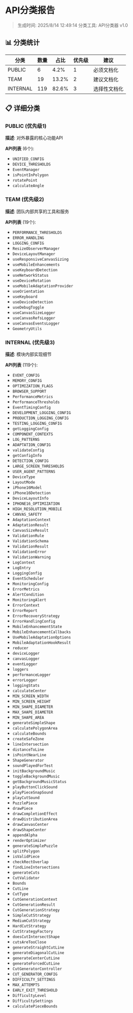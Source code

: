 # API分类报告

> 生成时间: 2025/8/14 12:49:14
> 分类工具: API分类器 v1.0

## 📊 分类统计

| 分类 | 数量 | 占比 | 优先级 | 建议 |
|------|------|------|--------|------|
| PUBLIC | 6 | 4.2% | 1 | 必须文档化 |
| TEAM | 19 | 13.2% | 2 | 建议文档化 |
| INTERNAL | 119 | 82.6% | 3 | 选择性文档化 |

## 📋 详细分类

### PUBLIC (优先级1)

**描述**: 对外暴露的核心功能API

**API列表** (6个):

- `UNIFIED_CONFIG`
- `DEVICE_THRESHOLDS`
- `EventManager`
- `isPointInPolygon`
- `rotatePoint`
- `calculateAngle`

### TEAM (优先级2)

**描述**: 团队内部共享的工具和服务

**API列表** (19个):

- `PERFORMANCE_THRESHOLDS`
- `ERROR_HANDLING`
- `LOGGING_CONFIG`
- `ResizeObserverManager`
- `DeviceLayoutManager`
- `useResponsiveCanvasSizing`
- `useMobileEnhancements`
- `useKeyboardDetection`
- `useNetworkStatus`
- `useDeviceRotation`
- `useMobileAdaptationProvider`
- `useOrientation`
- `useKeyboard`
- `useDeviceDetection`
- `useDebugToggle`
- `useCanvasSizeLogger`
- `useCanvasRefsLogger`
- `useCanvasEventsLogger`
- `GeometryUtils`

### INTERNAL (优先级3)

**描述**: 模块内部实现细节

**API列表** (119个):

- `EVENT_CONFIG`
- `MEMORY_CONFIG`
- `OPTIMIZATION_FLAGS`
- `BROWSER_SUPPORT`
- `PerformanceMetrics`
- `PerformanceThresholds`
- `EventTimingConfig`
- `DEVELOPMENT_LOGGING_CONFIG`
- `PRODUCTION_LOGGING_CONFIG`
- `TESTING_LOGGING_CONFIG`
- `getLoggingConfig`
- `COMPONENT_CONTEXTS`
- `LOG_PATTERNS`
- `ADAPTATION_CONFIG`
- `validateConfig`
- `getConfigInfo`
- `DETECTION_CONFIG`
- `LARGE_SCREEN_THRESHOLDS`
- `USER_AGENT_PATTERNS`
- `DeviceType`
- `LayoutMode`
- `iPhone16Model`
- `iPhone16Detection`
- `DeviceLayoutInfo`
- `IPHONE16_OPTIMIZATION`
- `HIGH_RESOLUTION_MOBILE`
- `CANVAS_SAFETY`
- `AdaptationContext`
- `AdaptationResult`
- `CanvasSizeResult`
- `ValidationRule`
- `ValidationSchema`
- `ValidationResult`
- `ValidationError`
- `ValidationWarning`
- `LogContext`
- `LogEntry`
- `LoggingConfig`
- `EventScheduler`
- `MonitoringConfig`
- `ErrorMetrics`
- `AlertCondition`
- `MonitoringAlert`
- `ErrorContext`
- `ErrorReport`
- `ErrorRecoveryStrategy`
- `ErrorHandlingConfig`
- `MobileEnhancementState`
- `MobileEnhancementCallbacks`
- `UseMobileAdaptationOptions`
- `MobileAdaptationHookResult`
- `reducer`
- `deviceLogger`
- `canvasLogger`
- `eventLogger`
- `loggers`
- `performanceLogger`
- `errorLogger`
- `loggingStats`
- `calculateCenter`
- `MIN_SCREEN_WIDTH`
- `MIN_SCREEN_HEIGHT`
- `MIN_SHAPE_DIAMETER`
- `MAX_SHAPE_DIAMETER`
- `MIN_SHAPE_AREA`
- `generateSimpleShape`
- `calculatePolygonArea`
- `calculateBounds`
- `createSafeZone`
- `lineIntersection`
- `distanceToLine`
- `isPointNearLine`
- `ShapeGenerator`
- `soundPlayedForTest`
- `initBackgroundMusic`
- `toggleBackgroundMusic`
- `getBackgroundMusicStatus`
- `playButtonClickSound`
- `playPieceSnapSound`
- `playCutSound`
- `PuzzlePiece`
- `drawPiece`
- `drawCompletionEffect`
- `drawDistributionArea`
- `drawCanvasCenter`
- `drawShapeCenter`
- `appendAlpha`
- `renderOptimizer`
- `generateSimplePuzzle`
- `splitPolygon`
- `isValidPiece`
- `checkRectOverlap`
- `findLineIntersections`
- `generateCuts`
- `CutValidator`
- `Bounds`
- `CutLine`
- `CutType`
- `CutGenerationContext`
- `CutGenerationResult`
- `CutGenerationStrategy`
- `SimpleCutStrategy`
- `MediumCutStrategy`
- `HardCutStrategy`
- `CutStrategyFactory`
- `doesCutIntersectShape`
- `cutsAreTooClose`
- `generateStraightCutLine`
- `generateDiagonalCutLine`
- `generateCenterCutLine`
- `generateForcedCutLine`
- `CutGeneratorController`
- `CUT_GENERATOR_CONFIG`
- `DIFFICULTY_SETTINGS`
- `MAX_ATTEMPTS`
- `EARLY_EXIT_THRESHOLD`
- `DifficultyLevel`
- `DifficultySettings`
- `calculatePieceBounds`


